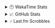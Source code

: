 <details>
  <summary>🕐 WakaTime Stats</summary><br/>

<!--START_SECTION:waka-->
![Code Time](http://img.shields.io/badge/Code%20Time-117%20hrs%201%20min-blue)

![Profile Views](http://img.shields.io/badge/Profile%20Views-1-blue)

![Lines of code](https://img.shields.io/badge/From%20Hello%20World%20I%27ve%20Written-4.0%20million%20lines%20of%20code-blue)

**🐱 My GitHub Data** 

> 📦 518.4 kB Used in GitHub's Storage 
 > 
> 🏆 1,116 Contributions in the Year 2025
 > 
> 💼 Opted to Hire
 > 
> 📜 12 Public Repositories 
 > 
> 🔑 14 Private Repositories 
 > 
**I'm a Night 🦉** 

```text
🌞 Morning                1411 commits        ██░░░░░░░░░░░░░░░░░░░░░░░   09.58 % 
🌆 Daytime                5815 commits        ██████████░░░░░░░░░░░░░░░   39.50 % 
🌃 Evening                5828 commits        ██████████░░░░░░░░░░░░░░░   39.58 % 
🌙 Night                  1669 commits        ███░░░░░░░░░░░░░░░░░░░░░░   11.34 % 
```
📅 **I'm Most Productive on Sunday** 

```text
Monday                   2411 commits        ████░░░░░░░░░░░░░░░░░░░░░   16.38 % 
Tuesday                  1957 commits        ███░░░░░░░░░░░░░░░░░░░░░░   13.29 % 
Wednesday                1936 commits        ███░░░░░░░░░░░░░░░░░░░░░░   13.15 % 
Thursday                 2232 commits        ████░░░░░░░░░░░░░░░░░░░░░   15.16 % 
Friday                   1566 commits        ███░░░░░░░░░░░░░░░░░░░░░░   10.64 % 
Saturday                 2175 commits        ████░░░░░░░░░░░░░░░░░░░░░   14.77 % 
Sunday                   2446 commits        ████░░░░░░░░░░░░░░░░░░░░░   16.61 % 
```


📊 **This Week I Spent My Time On** 

```text
🕑︎ Time Zone: Asia/Barnaul

💬 Programming Languages: 
PHP                      11 hrs 47 mins      █████████████████░░░░░░░░   66.28 % 
Text                     2 hrs 8 mins        ███░░░░░░░░░░░░░░░░░░░░░░   12.01 % 
Smarty                   1 hr 35 mins        ██░░░░░░░░░░░░░░░░░░░░░░░   08.93 % 
CSS                      54 mins             █░░░░░░░░░░░░░░░░░░░░░░░░   05.15 % 
SQL                      27 mins             █░░░░░░░░░░░░░░░░░░░░░░░░   02.54 % 

🔥 Editors: 
PhpStorm                 17 hrs 47 mins      █████████████████████████   100.00 % 

💻 Operating System: 
Windows                  17 hrs 47 mins      █████████████████████████   100.00 % 
```

**I Mostly Code in PHP** 

```text
PHP                      25 repos            █████████████░░░░░░░░░░░░   52.08 % 
Batchfile                11 repos            ██████░░░░░░░░░░░░░░░░░░░   22.92 % 
HTML                     3 repos             ██░░░░░░░░░░░░░░░░░░░░░░░   06.25 % 
Twig                     1 repo              █░░░░░░░░░░░░░░░░░░░░░░░░   02.08 % 
Pawn                     1 repo              █░░░░░░░░░░░░░░░░░░░░░░░░   02.08 % 
```




 Last Updated on 19/03/2025 00:58:30 UTC
<!--END_SECTION:waka-->
</details>

<details>
  <summary>📈 GitHub Stats</summary><br/>

[![belomaxorka's GitHub stats](https://github-readme-stats.vercel.app/api?username=belomaxorka&theme=buefy)](https://github.com/belomaxorka)
</details>

<details>
  <summary>🎶 Last.fm Scrobbles</summary><br/>

![My scrobbles](https://lastfm-recently-played.vercel.app/api?user=belomaxorka&show_user=header&count=3&footer_style=normal_stats)
</details>
